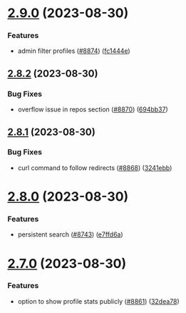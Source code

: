 # [2.9.0](https://github.com/EddieHubCommunity/BioDrop/compare/v2.8.2...v2.9.0) (2023-08-30)


### Features

* admin filter profiles ([#8874](https://github.com/EddieHubCommunity/BioDrop/issues/8874)) ([fc1444e](https://github.com/EddieHubCommunity/BioDrop/commit/fc1444e327d5538d8e860fb11ea774b739a6a5e1))



## [2.8.2](https://github.com/EddieHubCommunity/BioDrop/compare/v2.8.1...v2.8.2) (2023-08-30)


### Bug Fixes

* overflow issue in repos section ([#8870](https://github.com/EddieHubCommunity/BioDrop/issues/8870)) ([694bb37](https://github.com/EddieHubCommunity/BioDrop/commit/694bb37fb6c9377c19cf8102fa586389b30f07d2))



## [2.8.1](https://github.com/EddieHubCommunity/BioDrop/compare/v2.8.0...v2.8.1) (2023-08-30)


### Bug Fixes

* curl command to follow redirects ([#8868](https://github.com/EddieHubCommunity/BioDrop/issues/8868)) ([3241ebb](https://github.com/EddieHubCommunity/BioDrop/commit/3241ebbbee286e0fd12ba602b6ba561012670910))



# [2.8.0](https://github.com/EddieHubCommunity/BioDrop/compare/v2.7.0...v2.8.0) (2023-08-30)


### Features

* persistent search ([#8743](https://github.com/EddieHubCommunity/BioDrop/issues/8743)) ([e7ffd6a](https://github.com/EddieHubCommunity/BioDrop/commit/e7ffd6af4e28c31a63b4efe1acfe424bdd643641))



# [2.7.0](https://github.com/EddieHubCommunity/BioDrop/compare/v2.6.2...v2.7.0) (2023-08-30)


### Features

* option to show profile stats publicly ([#8861](https://github.com/EddieHubCommunity/BioDrop/issues/8861)) ([32dea78](https://github.com/EddieHubCommunity/BioDrop/commit/32dea78a71c46c02398f285f87f5a8b9af0d1bce))




